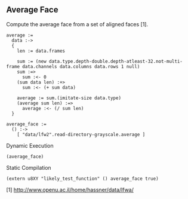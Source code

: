 Average Face
------------
Compute the average face from a set of aligned faces [1].

    average :=
      data :->
      {
        len := data.frames

        sum := (new data.type.depth-double.depth-atleast-32.not-multi-frame data.channels data.columns data.rows 1 null)
        sum :=>
          sum :<- 0
        (sum data len) :+>
          sum :<- (+ sum data)

        average := sum.(imitate-size data.type)
        (average sum len) :=>
          average :<- (/ sum len)
      }

    average_face :=
      () :->
        [ "data/lfw2".read-directory-grayscale.average ]

Dynamic Execution

    (average_face)

Static Compilation

    (extern u8XY "likely_test_function" () average_face true)

[1] http://www.openu.ac.il/home/hassner/data/lfwa/
